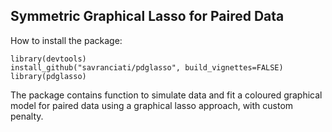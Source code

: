 ## Symmetric Graphical Lasso for Paired Data

How to install the package:

```{r message = FALSE, warning = FALSE}
library(devtools)
install_github("savranciati/pdglasso", build_vignettes=FALSE)
library(pdglasso)
```
The package contains function to simulate data and fit a coloured graphical model for paired data using a graphical lasso approach, with custom penalty. 
